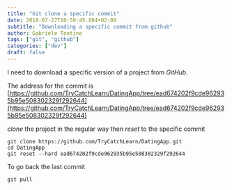 ```yaml
---
title: "Git clone a specific commit"
date: 2018-07-27T10:59:45.884+02:00
subtitle: "Downloading a specific commit from github"
author: Gabriele Teotino
tags: ["git", "github"]
categories: ["dev"]
draft: false
---
```


I need to download a specific version of a project from *GitHub*.

<!--more-->

The address for the commit is [https://github.com/TryCatchLearn/DatingApp/tree/ead674202f9cde962935b95e508302329f292644](https://github.com/TryCatchLearn/DatingApp/tree/ead674202f9cde962935b95e508302329f292644)

*clone* the project in the regular way then *reset* to the specific commit

```shell
git clone https://github.com/TryCatchLearn/DatingApp.git
cd DatingApp
git reset --hard ead674202f9cde962935b95e508302329f292644
```

To go back the last commit

```shell
git pull
```
